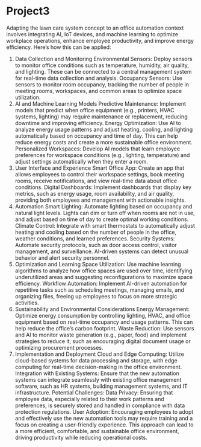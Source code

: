 # Project3


Adapting the lawn care system concept to an office automation context involves integrating AI, IoT devices, and machine learning to optimize workplace operations, enhance employee productivity, and improve energy efficiency. Here’s how this can be applied:

1. Data Collection and Monitoring
Environmental Sensors:
Deploy sensors to monitor office conditions such as temperature, humidity, air quality, and lighting. These can be connected to a central management system for real-time data collection and analysis.
Occupancy Sensors:
Use sensors to monitor room occupancy, tracking the number of people in meeting rooms, workspaces, and common areas to optimize space utilization.
2. AI and Machine Learning Models
Predictive Maintenance:
Implement models that predict when office equipment (e.g., printers, HVAC systems, lighting) may require maintenance or replacement, reducing downtime and improving efficiency.
Energy Optimization:
Use AI to analyze energy usage patterns and adjust heating, cooling, and lighting automatically based on occupancy and time of day. This can help reduce energy costs and create a more sustainable office environment.
Personalized Workspaces:
Develop AI models that learn employee preferences for workspace conditions (e.g., lighting, temperature) and adjust settings automatically when they enter a room.
3. User Interface and Experience
Smart Office App:
Create an app that allows employees to control their workspace settings, book meeting rooms, receive notifications, and view real-time data about office conditions.
Digital Dashboards:
Implement dashboards that display key metrics, such as energy usage, room availability, and air quality, providing both employees and management with actionable insights.
4. Automation
Smart Lighting:
Automate lighting based on occupancy and natural light levels. Lights can dim or turn off when rooms are not in use, and adjust based on time of day to create optimal working conditions.
Climate Control:
Integrate with smart thermostats to automatically adjust heating and cooling based on the number of people in the office, weather conditions, and learned preferences.
Security Systems:
Automate security protocols, such as door access control, visitor management, and surveillance. AI-driven systems can detect unusual behavior and alert security personnel.
5. Optimization and Learning
Space Utilization:
Use machine learning algorithms to analyze how office spaces are used over time, identifying underutilized areas and suggesting reconfigurations to maximize space efficiency.
Workflow Automation:
Implement AI-driven automation for repetitive tasks such as scheduling meetings, managing emails, and organizing files, freeing up employees to focus on more strategic activities.
6. Sustainability and Environmental Considerations
Energy Management:
Optimize energy consumption by controlling lighting, HVAC, and office equipment based on real-time occupancy and usage patterns. This can help reduce the office’s carbon footprint.
Waste Reduction:
Use sensors and AI to monitor waste generation (e.g., paper, food) and implement strategies to reduce it, such as encouraging digital document usage or optimizing procurement processes.
7. Implementation and Deployment
Cloud and Edge Computing:
Utilize cloud-based systems for data processing and storage, with edge computing for real-time decision-making in the office environment.
Integration with Existing Systems:
Ensure that the new automation systems can integrate seamlessly with existing office management software, such as HR systems, building management systems, and IT infrastructure.
Potential Challenges:
Data Privacy:
Ensuring that employee data, especially related to their work patterns and preferences, is securely stored and handled in compliance with data protection regulations.
User Adoption:
Encouraging employees to adopt and effectively use the new automation tools may require training and a focus on creating a user-friendly experience.
This approach can lead to a more efficient, comfortable, and sustainable office environment, driving productivity while reducing operational costs.
